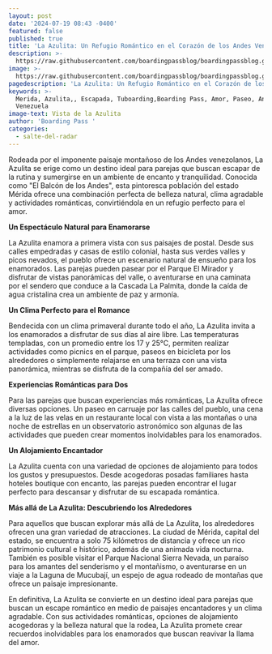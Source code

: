```yaml
---
layout: post
date: '2024-07-19 08:43 -0400'
featured: false
published: true
title: 'La Azulita: Un Refugio Romántico en el Corazón de los Andes Venezolanos'
description: >-
  https://raw.githubusercontent.com/boardingpassblog/boardingpassblog.github.io/main/assets/images/Azulita.jpg
image: >-
  https://raw.githubusercontent.com/boardingpassblog/boardingpassblog.github.io/main/assets/images/Azulita.jpg
pagedescription: 'La Azulita: Un Refugio Romántico en el Corazón de los Andes Venezolanos'
keywords: >-
  Merida, Azulita,, Escapada, Tuboarding,Boarding Pass, Amor, Paseo, Andes,
  Venezuela
image-text: Vista de la Azulita
author: 'Boarding Pass '
categories:
  - salte-del-radar
---
```

Rodeada por el imponente paisaje montañoso de los Andes venezolanos, La Azulita se erige como un destino ideal para parejas que buscan escapar de la rutina y sumergirse en un ambiente de encanto y tranquilidad. Conocida como "El Balcón de los Andes", esta pintoresca población del estado Mérida ofrece una combinación perfecta de belleza natural, clima agradable y actividades románticas, convirtiéndola en un refugio perfecto para el amor.

**Un Espectáculo Natural para Enamorarse**

La Azulita enamora a primera vista con sus paisajes de postal. Desde sus calles empedradas y casas de estilo colonial, hasta sus verdes valles y picos nevados, el pueblo ofrece un escenario natural de ensueño para los enamorados. Las parejas pueden pasear por el Parque El Mirador y disfrutar de vistas panorámicas del valle, o aventurarse en una caminata por el sendero que conduce a la Cascada La Palmita, donde la caída de agua cristalina crea un ambiente de paz y armonía.

**Un Clima Perfecto para el Romance**

Bendecida con un clima primaveral durante todo el año, La Azulita invita a los enamorados a disfrutar de sus días al aire libre. Las temperaturas templadas, con un promedio entre los 17 y 25°C, permiten realizar actividades como picnics en el parque, paseos en bicicleta por los alrededores o simplemente relajarse en una terraza con una vista panorámica, mientras se disfruta de la compañía del ser amado.

**Experiencias Románticas para Dos**

Para las parejas que buscan experiencias más románticas, La Azulita ofrece diversas opciones. Un paseo en carruaje por las calles del pueblo, una cena a la luz de las velas en un restaurante local con vista a las montañas o una noche de estrellas en un observatorio astronómico son algunas de las actividades que pueden crear momentos inolvidables para los enamorados.

**Un Alojamiento Encantador**

La Azulita cuenta con una variedad de opciones de alojamiento para todos los gustos y presupuestos. Desde acogedoras posadas familiares hasta hoteles boutique con encanto, las parejas pueden encontrar el lugar perfecto para descansar y disfrutar de su escapada romántica.

**Más allá de La Azulita: Descubriendo los Alrededores**

Para aquellos que buscan explorar más allá de La Azulita, los alrededores ofrecen una gran variedad de atracciones. La ciudad de Mérida, capital del estado, se encuentra a solo 75 kilómetros de distancia y ofrece un rico patrimonio cultural e histórico, además de una animada vida nocturna. También es posible visitar el Parque Nacional Sierra Nevada, un paraíso para los amantes del senderismo y el montañismo, o aventurarse en un viaje a la Laguna de Mucubají, un espejo de agua rodeado de montañas que ofrece un paisaje impresionante.

En definitiva, La Azulita se convierte en un destino ideal para parejas que buscan un escape romántico en medio de paisajes encantadores y un clima agradable. Con sus actividades románticas, opciones de alojamiento acogedoras y la belleza natural que la rodea, La Azulita promete crear recuerdos inolvidables para los enamorados que buscan reavivar la llama del amor.
